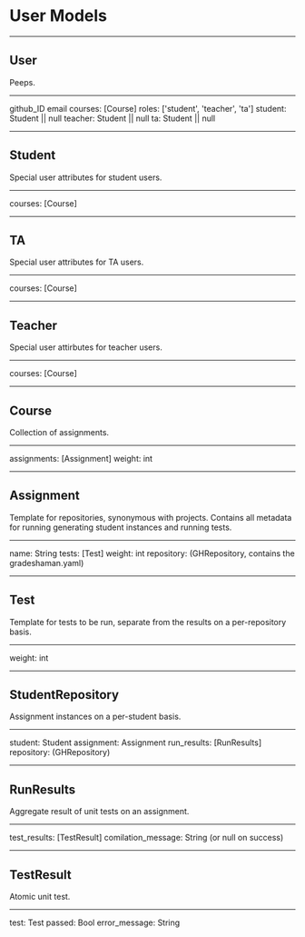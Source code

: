# User Models

---

## User

Peeps.

---

github_ID
email
courses: [Course]
roles: ['student', 'teacher', 'ta']
student: Student || null
teacher: Student || null
ta: Student || null

---

## Student

Special user attributes for student users.

---

courses: [Course]

---

## TA

Special user attributes for TA users.

---

courses: [Course]

---

## Teacher

Special user attirbutes for teacher users.

---

courses: [Course]

---

## Course

Collection of assignments.

---

assignments: [Assignment]
weight: int

---

## Assignment

Template for repositories, synonymous with projects. Contains all metadata for running generating student instances and running tests.

---

name: String
tests: [Test]
weight: int
repository: (GHRepository, contains the gradeshaman.yaml)

---

## Test

Template for tests to be run, separate from the results on a per-repository basis.

---

weight: int

---

## StudentRepository

Assignment instances on a per-student basis.

---

student: Student
assignment: Assignment
run_results: [RunResults]
repository: (GHRepository)

---

## RunResults

Aggregate result of unit tests on an assignment.

---

test_results: [TestResult]
comilation_message: String (or null on success)

---

## TestResult

Atomic unit test.

---

test: Test
passed: Bool
error_message: String
